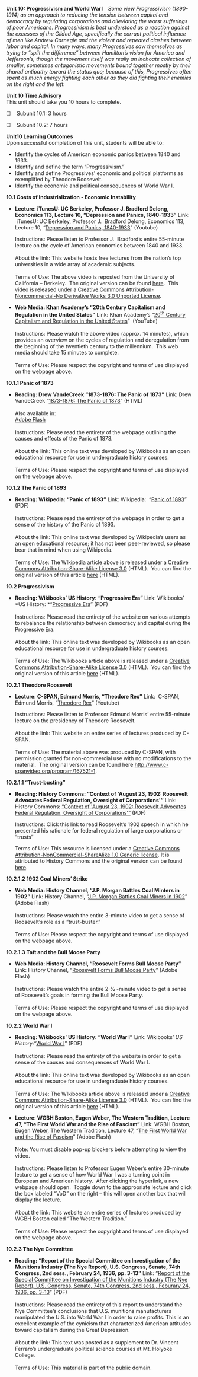 **Unit 10: Progressivism and World War I** <span id="10"></span> 
*Some view Progressivism (1890-1914) as an approach to reducing the
tension between capital and democracy by regulating corporations and
alleviating the worst sufferings of poor Americans. Progressivism is
best understood as a reaction against the excesses of the Gilded Age,
specifically the corrupt political influence of men like Andrew Carnegie
and the violent and repeated clashes between labor and capital. In many
ways, many Progressives saw themselves as trying to “split the
difference” between Hamilton’s vision for America and Jefferson’s,
though the movement itself was really an inchoate collection of smaller,
sometimes antagonistic movements bound together mostly by their shared
antipathy toward the status quo; because of this, Progressives often
spent as much energy fighting each other as they did fighting their
enemies on the right and the left.*

**Unit 10 Time Advisory**  
This unit should take you 10 hours to complete.

☐    Subunit 10.1: 3 hours

☐    Subunit 10.2: 7 hours

**Unit10 Learning Outcomes**  
Upon successful completion of this unit, students will be able to:

-   Identify the cycles of American economic panics between 1840 and
    1933.
-   Identify and define the term “Progressivism.”
-   Identify and define Progressives’ economic and political platforms
    as exemplified by Theodore Roosevelt.
-   Identify the economic and political consequences of World War I.

**10.1 Costs of Industrialization - Economic Instability** <span
id="10.1"></span> 
-   **Lecture: iTunesU: UC Berkeley, Professor J. Bradford Delong,
    Economics 113, Lecture 10, “Depression and Panics, 1840-1933”**
    Link:  iTunesU: UC Berkeley, Professor J.  Bradford Delong,
    Economics 113, Lecture 10, “[Depression and Panics,
    1840-1933](http://www.youtube.com/watch?v=Muz-QDPI_Ag)” (Youtube)  
      
     Instructions: Please listen to Professor J.  Bradford’s entire
    55-minute lecture on the cycle of American economics between 1840
    and 1933.  
        
     About the link: This website hosts free lectures from the nation’s
    top universities in a wide array of academic subjects.  
        
     Terms of Use: The above video is reposted from the University of
    California – Berkeley.  The original version can be found
    [here](http://itunes.apple.com/us/podcast/lecture-10-depressions-panics/id354823242?i=80681423). 
    This video is released under a [Creative Commons
    Attribution-Noncommercial-No Derivative Works 3.0 Unported
    License](http://creativecommons.org/licenses/by-nc-nd/3.0/).  

-   **Web Media: Khan Academy’s “20th Century Capitalism and Regulation
    in the United States”**
    Link: Khan Academy’s “[20<sup>th</sup> Century Capitalism and
    Regulation in the United
    States](http://www.khanacademy.org/humanities/history/v/20th-century-capitalism-and-regulation-in-the-united-states)” 
    (YouTube)  
        
     Instructions: Please watch the above video (approx. 14 minutes),
    which provides an overview on the cycles of regulation and
    deregulation from the beginning of the twentieth century to the
    millennium.  This web media should take 15 minutes to complete.  
        
     Terms of Use: Please respect the copyright and terms of use
    displayed on the webpage above.

**10.1.1 Panic of 1873** <span id="10.1.1"></span> 
-   **Reading: Drew VandeCreek “1873-1876: The Panic of 1873”**
    Link: Drew VandeCreek “[1873-1876: The Panic of
    1873](http://dig.lib.niu.edu/gildedage/narr3.html)” (HTML)  
        
     Also available in:  
     [Adobe
    Flash](http://dig.lib.niu.edu/gildedage/flash/panic1873.html)  
        
     Instructions: Please read the entirety of the webpage outlining the
    causes and effects of the Panic of 1873.  
        
     About the link: This online text was developed by Wikibooks as an
    open educational resource for use in undergraduate history
    courses.  
        
     Terms of Use: Please respect the copyright and terms of use
    displayed on the webpage above.

**10.1.2 The Panic of 1893** <span id="10.1.2"></span> 
-   **Reading: Wikipedia: “Panic of 1893”**
    Link: Wikipedia:  “[Panic of
    1893](https://resources.saylor.org/wwwresources/archived/site/wp-content/uploads/2011/08/HIST312-10.1.2-Panic-of-1893.pdf)”
    (PDF)  
        
     Instructions: Please read the entirety of the webpage in order to
    get a sense of the history of the Panic of 1893.  
        
     About the link: This online text was developed by Wikipedia’s users
    as an open educational resource; it has not been peer-reviewed, so
    please bear that in mind when using Wikipedia.  
        
     Terms of Use: The WIkipedia article above is released under a
    [Creative Commons Attribution-Share-Alike License
    3.0](http://creativecommons.org/licenses/by-sa/3.0/) (HTML).  You
    can find the original version of this article
    [here](http://en.wikipedia.org/wiki/Panic_of_1893) (HTML).

**10.2 Progressivism** <span id="10.2"></span> 
-   **Reading: Wikibooks’ US History: “Progressive Era”**
    Link: Wikibooks’ *US History: *“[Progressive
    Era](https://resources.saylor.org/wwwresources/archived/site/wp-content/uploads/2011/08/HIST312-10.2-Progressive-Era.pdf)”
    (PDF)  
        
     Instructions: Please read the entirety of the website on various
    attempts to rebalance the relationship between democracy and capital
    during the Progressive Era.  
        
     About the link: This online text was developed by Wikibooks as an
    open educational resource for use in undergraduate history
    courses.  
        
     Terms of Use: The Wikibooks article above is released under a
    [Creative Commons Attribution-Share-Alike License
    3.0](http://creativecommons.org/licenses/by-sa/3.0/) (HTML).  You
    can find the original version of this article
    [here](http://en.wikibooks.org/wiki/US_History/Progressive_Era)
    (HTML).

**10.2.1 Theodore Roosevelt** <span id="10.2.1"></span> 
-   **Lecture: C-SPAN, Edmund Morris, “Theodore Rex”**
    Link:  C-SPAN, Edmund Morris, “[Theodore
    Rex](http://www.youtube.com/watch?v=Wm6j9fn9QuA)” (Youtube)  
      
     Instructions: Please listen to Professor Edmund Morris’ entire
    55-minute lecture on the presidency of Theodore Roosevelt.  
        
     About the link: This website an entire series of lectures produced
    by C-SPAN.  
        
     Terms of Use: The material above was produced by C-SPAN, with
    permission granted for non-commercial use with no modifications to
    the material.  The original version can be found
    here <http://www.c-spanvideo.org/program/167521-1>.

**10.2.1.1 “Trust-busting”** <span id="10.2.1.1"></span> 
-   **Reading: History Commons: “Context of 'August 23, 1902: Roosevelt
    Advocates Federal Regulation, Oversight of Corporations'“**
    Link: History Commons: [“Context of 'August 23, 1902: Roosevelt
    Advocates Federal Regulation, Oversight of
    Corporations'“](https://resources.saylor.org/wwwresources/archived/site/wp-content/uploads/2013/05/HIST312-10.2.1.1-ContextofAugust231902.pdf) (PDF)  
      
     Instructions: Click this link to read Roosevelt’s 1902 speech in
    which he presented his rationale for federal regulation of large
    corporations or “trusts”  
      
     Terms of Use: This resource is licensed under a [Creative Commons
    Attribution-NonCommercial-ShareAlike 1.0 Generic
    license](http://creativecommons.org/licenses/by-nc-sa/1.0/). It is
    attributed to History Commons and the original version can be found
    [here](http://www.historycommons.org/context.jsp?item=a082302teddyoversight#a082302teddyoversight). 

**10.2.1.2 1902 Coal Miners’ Strike** <span id="10.2.1.2"></span> 
-   **Web Media: History Channel, “J.P. Morgan Battles Coal Minters in
    1902”**
    Link: History Channel, “[J.P. Morgan Battles Coal Miners in
    1902](http://www.history.com/videos/jp-morgan-battles-coal-miners-in-1902#jp-morgan-battles-coal-miners-in-1902)”
    (Adobe Flash)  
        
     Instructions: Please watch the entire 3-minute video to get a sense
    of Roosevelt’s role as a “trust-buster.”  
        
     Terms of Use: Please respect the copyright and terms of use
    displayed on the webpage above.

**10.2.1.3 Taft and the Bull Moose Party** <span id="10.2.1.3"></span> 
-   **Web Media: History Channel, “Roosevelt Forms Bull Moose Party”**
    Link: History Channel, “[Roosevelt Forms Bull Moose
    Party](http://www.history.com/videos/roosevelt-forms-bull-moose-party#roosevelt-forms-bull-moose-party)”
    (Adobe Flash)  
        
     Instructions: Please watch the entire 2-½ -minute video to get a
    sense of Roosevelt’s goals in forming the Bull Moose Party.  
        
     Terms of Use: Please respect the copyright and terms of use
    displayed on the webpage above.

**10.2.2 World War I** <span id="10.2.2"></span> 
-   **Reading: Wikibooks’ US History: “World War I”**
    Link: Wikibooks’ *US History:*“[World War
    I](https://resources.saylor.org/wwwresources/archived/site/wp-content/uploads/2011/08/HIST312-10.2.2-World-War-I.pdf)”
    (PDF)  
        
     Instructions: Please read the entirety of the website in order to
    get a sense of the causes and consequences of World War I.  
        
     About the link: This online text was developed by Wikibooks as an
    open educational resource for use in undergraduate history
    courses.  
        
     Terms of Use: The WIkibooks article above is released under a
    [Creative Commons Attribution-Share-Alike License
    3.0](http://creativecommons.org/licenses/by-sa/3.0/) (HTML).  You
    can find the original version of this article
    [here](http://en.wikibooks.org/wiki/US_History/World_War_I) (HTML).

-   **Lecture: WGBH Boston, Eugen Weber, The Western Tradition, Lecture
    47, “The First World War and the Rise of Fascism”**
    Link: WGBH Boston, Eugen Weber, The Western Tradition, Lecture 47,
    “[The First World War and the Rise of
    Fascism](http://www.learner.org/resources/series58.html?pop=yes&pid=855)”
    (Adobe Flash)  
        
     Note: You must disable pop-up blockers before attempting to view
    the video.  
        
     Instructions: Please listen to Professor Eugen Weber’s entire
    30-minute lecture to get a sense of how World War I was a turning
    point in European and American history.  After clicking the
    hyperlink, a new webpage should open.  Toggle down to the
    appropriate lecture and click the box labeled “VoD” on the right –
    this will open another box that will display the lecture.  
        
     About the link: This website an entire series of lectures produced
    by WGBH Boston called “The Western Tradition.”  
        
     Terms of Use: Please respect the copyright and terms of use
    displayed on the webpage above.

**10.2.3 The Nye Committee** <span id="10.2.3"></span> 
-   **Reading: “Report of the Special Committee on Investigation of the
    Munitions Industry (The Nye Report), U.S. Congress, Senate, 74th
    Congress, 2nd sess., February 24, 1936, pp. 3-13”**
    Link: “[Report of the Special Committee on Investigation of the
    Munitions Industry (The Nye Report), U.S. Congress, Senate, 74th
    Congress, 2nd sess., Feburary 24, 1936, pp.
    3-13](https://resources.saylor.org/wwwresources/archived/site/wp-content/uploads/2011/08/HIST312-10.1.3-The-Nye-Report.pdf)”
    (PDF)  
        
     Instructions: Please read the entirety of this report to understand
    the Nye Committee’s conclusions that U.S. munitions manufacturers
    manipulated the U.S. into World War I in order to raise profits.
    This is an excellent example of the cynicism that characterized
    American attitudes toward capitalism during the Great Depression.  
        
     About the link: This text was posted as a supplement to Dr. Vincent
    Ferraro’s undergraduate political science courses at Mt. Holyoke
    College.  
        
     Terms of Use: This material is part of the public domain.


